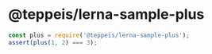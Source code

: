 @teppeis/lerna-sample-plus
====

```javascript
const plus = require('@teppeis/lerna-sample-plus');
assert(plus(1, 2) === 3);
```
